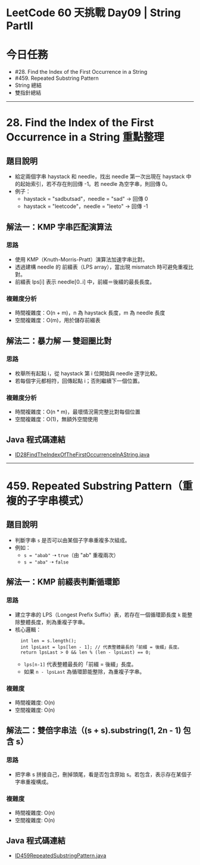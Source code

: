 # LeetCode 60 天挑戰 Day09 | String PartII

# 今日任務

- #28. Find the Index of the First Occurrence in a String
- #459. Repeated Substring Pattern
- String 總結
- 雙指針總結

---

# 28. Find the Index of the First Occurrence in a String 重點整理

## 題目說明

- 給定兩個字串 haystack 和 needle，找出 needle 第一次出現在 haystack 中的起始索引，若不存在則回傳 -1。若 needle 為空字串，則回傳 0。
- 例子： 
  - haystack = "sadbutsad"，needle = "sad" → 回傳 0 
  - haystack = "leetcode"，needle = "leeto" → 回傳 -1

## 解法一：KMP 字串匹配演算法

### 思路
- 使用 KMP（Knuth-Morris-Pratt）演算法加速字串比對。 
- 透過建構 needle 的 前綴表（LPS array），當出現 mismatch 時可避免重複比對。 
- 前綴表 lps[i] 表示 needle[0..i] 中，前綴＝後綴的最長長度。

### 複雜度分析
- 時間複雜度：O(n + m)，n 為 haystack 長度，m 為 needle 長度 
- 空間複雜度：O(m)，用於儲存前綴表

## 解法二：暴力解 — 雙迴圈比對

### 思路
- 枚舉所有起點 i，從 haystack 第 i 位開始與 needle 逐字比較。 
- 若每個字元都相符，回傳起點 i；否則繼續下一個位置。

### 複雜度分析
- 時間複雜度：O(n * m)，最壞情況需完整比對每個位置 
- 空間複雜度：O(1)，無額外空間使用

## Java 程式碼連結
- [ID28FindTheIndexOfTheFirstOccurrenceInAString.java](../../src/main/java/io/github/monty/leetcode/string/ID28FindTheIndexOfTheFirstOccurrenceInAString.java)

---

# 459. Repeated Substring Pattern（重複的子字串模式）

## 題目說明

- 判斷字串 `s` 是否可以由某個子字串重複多次組成。  
- 例如：
  - `s = "abab"` ➝ `true`（由 "ab" 重複兩次）
  - `s = "aba"` ➝ `false`

## 解法一：KMP 前綴表判斷循環節

### 思路
- 建立字串的 LPS（Longest Prefix Suffix）表，若存在一個循環節長度 `k` 能整除整體長度，則為重複子字串。
- 核心邏輯：
  ```
    int len = s.length();
    int lpsLast = lps[len - 1]; // 代表整體最長的「前綴 = 後綴」長度。
    return lpsLast > 0 && len % (len - lpsLast) == 0;
  ```
  - `lps[n-1]` 代表整體最長的「前綴 = 後綴」長度。
  - 如果 `n - lpsLast` 為循環節能整除，為重複子字串。

### 複雜度
- 時間複雜度: O(n)
- 空間複雜度: O(n)

##  解法二：雙倍字串法（(s + s).substring(1, 2n - 1) 包含 s）

### 思路
- 把字串 s 拼接自己，刪掉頭尾，看是否包含原始 s。若包含，表示存在某個子字串重複構成。

### 複雜度
- 時間複雜度: O(n)
- 空間複雜度: O(n)

## Java 程式碼連結
- [ID459RepeatedSubstringPattern.java](../../src/main/java/io/github/monty/leetcode/string/ID459RepeatedSubstringPattern.java)